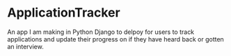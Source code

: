 # ApplicationTracker
 An app I am making in Python Django to delpoy for users to track applications and update their progress on if they have heard back or gotten an interview.
